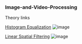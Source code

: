 ### Image-and-Video-Processing

Theory links

[Histogram Equalization](https://www.math.uci.edu/icamp/courses/math77c/demos/hist_eq.pdf)
![image](https://user-images.githubusercontent.com/65078173/201082391-7906a8d7-78b0-4d51-8a05-190b9eda590f.png)

[Linear Spatial Filtering](https://www.math.uci.edu/icamp/courses/math77c/demos/linear_spatial_filtering.pdf)
![image](https://user-images.githubusercontent.com/65078173/201082482-9d328d15-f519-4837-ab44-7c17c6e653f2.png)
